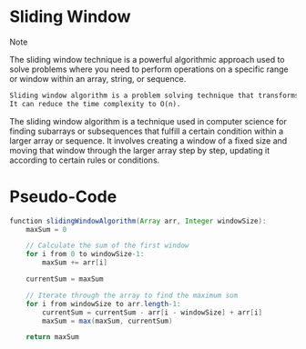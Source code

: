 # Sliding Window
> [!NOTE]
> The sliding window technique is a powerful algorithmic approach used to solve problems where you need to perform 
> operations on a specific range or window within an array, string, or sequence.

```markdown
Sliding window algorithm is a problem solving technique that transforms two nested loops into one loop. 
It can reduce the time complexity to O(n).
```

The sliding window algorithm is a technique used in computer science for finding subarrays or subsequences that fulfill a certain condition within a larger array or sequence. 
It involves creating a window of a fixed size and moving that window through the larger array step by step, updating it according to certain rules or conditions.

# Pseudo-Code
```java
function slidingWindowAlgorithm(Array arr, Integer windowSize):
    maxSum = 0

    // Calculate the sum of the first window
    for i from 0 to windowSize-1:
        maxSum += arr[i]

    currentSum = maxSum

    // Iterate through the array to find the maximum sum
    for i from windowSize to arr.length-1:
        currentSum = currentSum - arr[i - windowSize] + arr[i]
        maxSum = max(maxSum, currentSum)

    return maxSum

```

